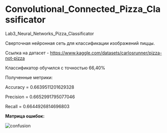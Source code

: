 # Convolutional_Connected_Pizza_Classificator
Lab3_Neural_Networks_Pizza_Classificator

Сверточная нейронная сеть для классификации изображений пиццы.

Ссылка на датасет - https://www.kaggle.com/datasets/carlosrunner/pizza-not-pizza

Классификатор обучился с точностью 66,40%

Полученные метрики:

Accuracy = 0.6639511201629328 

Precision = 0.6652991795077046 

Recall = 0.6644926814696803

**Матрица ошибок:**

![confusion](https://github.com/vitalyagr/nn_lab3/assets/170801288/6301f196-0ae4-4f6b-81f3-0d003e61cf5c)
